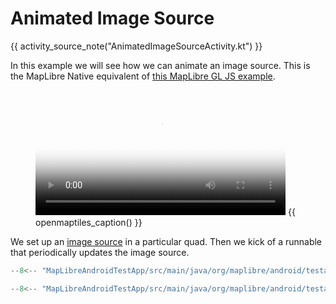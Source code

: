 # Animated Image Source

{{ activity_source_note("AnimatedImageSourceActivity.kt") }}

In this example we will see how we can animate an image source. This is the MapLibre Native equivalent of [this MapLibre GL JS example](https://maplibre.org/maplibre-gl-js/docs/examples/animate-images/).

<figure markdown="span">
  <video controls width="400" poster="{{ s3_url("animated_image_source_thumbnail.jpg") }}" >
    <source src="{{ s3_url("animated_image_source.mp4") }}" />
  </video>
  {{ openmaptiles_caption() }}
</figure>

We set up an [image source](https://maplibre.org/maplibre-style-spec/sources/#image) in a particular quad. Then we kick of a runnable that periodically updates the image source.

```kotlin title="Creating the image source"
--8<-- "MapLibreAndroidTestApp/src/main/java/org/maplibre/android/testapp/activity/style/AnimatedImageSourceActivity.kt:onMapReady"
```

```kotlin title="Updating the image source"
--8<-- "MapLibreAndroidTestApp/src/main/java/org/maplibre/android/testapp/activity/style/AnimatedImageSourceActivity.kt:setImage"
```

